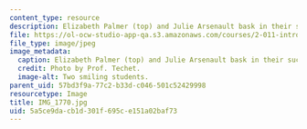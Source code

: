 ```yaml
---
content_type: resource
description: Elizabeth Palmer (top) and Julie Arsenault bask in their success.
file: https://ol-ocw-studio-app-qa.s3.amazonaws.com/courses/2-011-introduction-to-ocean-science-and-engineering-spring-2006/5a5ce9dacb1d301f695ce151a02baf73_IMG_1770.jpg
file_type: image/jpeg
image_metadata:
  caption: Elizabeth Palmer (top) and Julie Arsenault bask in their success.
  credit: Photo by Prof. Techet.
  image-alt: Two smiling students.
parent_uid: 57bd3f9a-77c2-b33d-c046-501c52429998
resourcetype: Image
title: IMG_1770.jpg
uid: 5a5ce9da-cb1d-301f-695c-e151a02baf73
---
```

